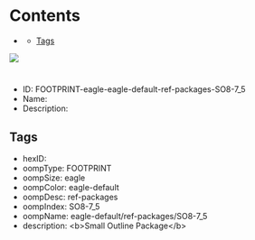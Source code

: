 



Contents
========

* [](#)
	* [Tags](#tags)
  
![][im]
# 

- ID: FOOTPRINT-eagle-eagle-default-ref-packages-SO8-7_5
- Name: 
- Description: 

## Tags

- hexID: 
- oompType: FOOTPRINT
- oompSize: eagle
- oompColor: eagle-default
- oompDesc: ref-packages
- oompIndex: SO8-7_5
- oompName: eagle-default/ref-packages/SO8-7_5
- description: &lt;b&gt;Small Outline Package&lt;/b&gt;



[im]: image.png
